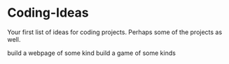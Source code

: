 # Coding-Ideas
Your first list of ideas for coding projects. Perhaps some of the projects as well. 


build a webpage of some kind
build a game of some kinds
